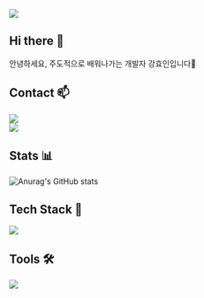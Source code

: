 <!--
**hyoinkang/hyoinkang** is a ✨ _special_ ✨ repository because its `README.md` (this file) appears on your GitHub profile.

Here are some ideas to get you started:

- 🔭 I’m currently working on ...
- 🌱 I’m currently learning ...
- 👯 I’m looking to collaborate on ...
- 🤔 I’m looking for help with ...
- 💬 Ask me about ...
- 📫 How to reach me: ...
- 😄 Pronouns: ...
- ⚡ Fun fact: ...
-->
<a href="https://github.com/devxb/gitanimals">
  <img src="https://render.gitanimals.org/farms/hyoinkang"/>
</a>

## Hi there 👋
안녕하세요, 주도적으로 배워나가는 개발자 강효인입니다🌱</br>

## Contact 📫
<a href="mailto:hyoin1704@gmail.com">
  <img src="https://img.shields.io/badge/Google%20Mail-EA4335?style=flat&logo=google&logoColor=white" />
</a></br>
<a href="mailto:khyo1203@naver.com">
  <img src="https://img.shields.io/badge/Naver%20Mail-03C75A?style=flat&logo=naver&logoColor=white" />
</a></br>

## Stats 📊
![Anurag's GitHub stats](https://github-readme-stats.vercel.app/api?username=hyoinkang&show_icons=true)

## Tech Stack 🚀
<a href="https://skillicons.dev">
  <img src="https://skillicons.dev/icons?i=java,cpp,python,html,css,js,spring,fastapi,react,mysql,aws&theme=light" />
</a></br>

## Tools 🛠
<a href="https://skillicons.dev">
  <img src="https://skillicons.dev/icons?i=idea,vscode,github,githubactions,docker,discord,notion,figma,postman&theme=light" />
</a></br>
